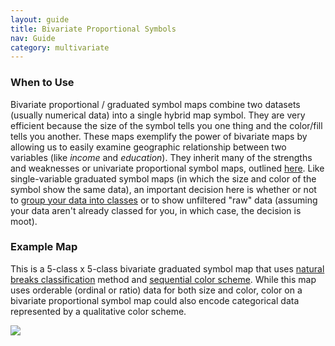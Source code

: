 ```yaml
---
layout: guide
title: Bivariate Proportional Symbols
nav: Guide
category: multivariate
---
```


### When to Use

Bivariate proportional / graduated symbol maps combine two datasets (usually numerical data) into a single hybrid map symbol. They are very efficient because the size of the symbol tells you one thing and the color/fill tells you another. These maps exemplify the power of bivariate maps by allowing us to easily examine geographic relationship between two variables (like _income_ and _education_). They inherit many of the strengths and weaknesses or univariate proportional symbol maps, outlined [here](../proportional-symbols). Like single-variable graduated symbol maps (in which the size and color of the symbol show the same data), an important decision here is whether or not to [group your data into classes](../the-basics-of-data-classification) or to show unfiltered "raw" data (assuming your data aren't already classed for you, in which case, the decision is moot).

### Example Map

This is a 5-class x 5-class bivariate graduated symbol map that uses [natural breaks classification](../the-basics-of-data-classification) method and [sequential color scheme](../using-colors-on-maps). While this map uses orderable (ordinal or ratio) data for both size and color, color on a bivariate proportional symbol map could also encode categorical data represented by a qualitative color scheme.

![]({{site.baseurl}}/media/guide/bivariate_prop.jpg)